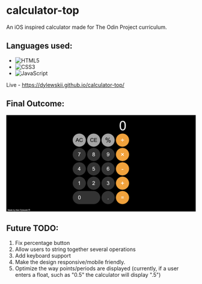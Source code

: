 # calculator-top
An iOS inspired calculator made for The Odin Project curriculum. 

## Languages used:

- ![HTML5](https://img.shields.io/badge/html5-%23E34F26.svg?style=for-the-badge&logo=html5&logoColor=white)   
- ![CSS3](https://img.shields.io/badge/css3-%231572B6.svg?style=for-the-badge&logo=css3&logoColor=white)   
- ![JavaScript](https://img.shields.io/badge/javascript-%23323330.svg?style=for-the-badge&logo=javascript&logoColor=%23F7DF1E)


Live - https://dylewskii.github.io/calculator-top/

## Final Outcome:
![final outcome](assets/final_result.png)

## Future TODO:
1. Fix percentage button 
2. Allow users to string together several operations 
3. Add keyboard support
4. Make the design responsive/mobile friendly.
5. Optimize the way points/periods are displayed (currently, if a user enters a float, such as "0.5" the calculator will display ".5")
